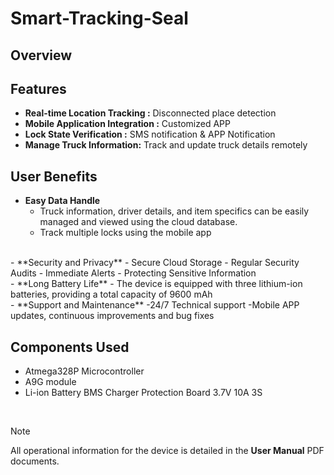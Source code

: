 # Smart-Tracking-Seal

## Overview

## Features
- **Real-time Location Tracking :** Disconnected place detection
- **Mobile Application Integration :** Customized APP
- **Lock State Verification :** SMS notification & APP Notification
- **Manage Truck Information:** Track and update truck details remotely

## User Benefits
- **Easy Data Handle**
  - Truck information, driver details, and item specifics can be easily managed and viewed using the cloud database.
  - Track multiple locks using the mobile app
<br />
- **Security and Privacy**
  - Secure Cloud Storage
  - Regular Security Audits
  - Immediate Alerts
  - Protecting Sensitive Information
<br />
- **Long Battery Life**
  - The device is equipped with three lithium-ion batteries, providing a total capacity of 9600 mAh
<br />
- **Support and Maintenance**
  -24/7 Technical support
  -Mobile APP updates, continuous improvements and bug fixes
    
## Components Used

- Atmega328P Microcontroller
- A9G module
- Li-ion Battery BMS Charger Protection Board 3.7V 10A 3S


<br />

> [!NOTE]
> All operational information for the device is detailed in the **User Manual** PDF documents.
